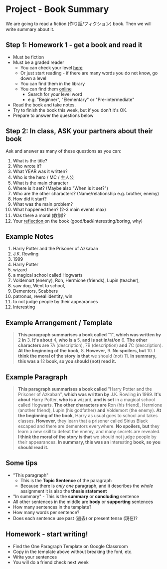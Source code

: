 # Project - Book Summary
We are going to read a fiction (作り話/フィクション) book. 
Then we will write summary about it. 

## Step 1: Homework 1 - get a book and read it
* Must be fiction
* Must be a graded reader 
    * You can check your level [here](http://www.macmillanreaders.com/level-test/) 
    * Or just start reading - if there are many words you do not know, go down a level
    * You can find them in the library
    * You can find them [online](https://elib.maruzen.co.jp/elib/html/BookList?11)
        * Search for your level word 
        * e.g. "Beginner", "Elementary" or "Pre-intermediate"
* Read the book and take notes. 
* Try to finish the book this week, but if you don't it's OK. 
* Prepare to answer the questions below

## Step 2: In class, ASK your partners about their book
Ask and answer as many of these questions as you can:

1. What is the title?                          
2. Who wrote it?                                
3. What YEAR was it written?       
4. Who is the hero / MC / 主人公          
5. What is the main character          
6. Where is it set? (Maybe also "When is it set?")
7. Who are the other characters? (Name/relationship e.g. brother, enemy)       
8. How did it start?                
9. What was the main problem?      
10. What happened then? (2-3 main events max)
11. Was there a moral (教訓)?             
12. Your [reflection ](https://alba-english.org/Style-WriteReadingAndListeningReflections.html)on the book (good/bad/interesting/boring, why)


## Example Notes
1. Harry Potter and the Prisoner of Azkaban
2. J.K. Rowling
3. 1999
4. Harry Potter
5. wizard
6. a magical school called Hogwarts
7. Voldemort (enemy), Ron, Hermione (friends), Lupin (teacher), 
8. saw dog, Went to school, 
9. Dementors, Scabbers
10. patronus, reveal identity, win
11. to not judge people by their appearances
12. Interesting 
    
## Example Arrangement / Template

> **This paragraph summarises a book called** "1", **which was written by** 2 **in** 3. **It's about** 4, **who is a** 5, **and is set in/at/on** 6.  **The other characters are** 7A (description), 7B (description) **and** 7C (description). **At the beginning of the book,** 8. **However,** 9. **No spoilers, but** 10. **I think the moral of the story is that** we should (not) 11. **In summary, this was a** 12 **book, so you should (not) read it.**

## Example Paragraph
> **This paragraph summarises a book called** "Harry Potter and the Prisoner of Azkaban", **which was written by** J.K. Rowling **in** 1999. **It's about** Harry Potter, **who is a** wizard, **and is set** in a magical school called Hogwarts.  **The other characters are** Ron (his friend), Hermione (another friend), Lupin (his godfather) **and** Voldemort (the enemy). **At the beginning of the book,** Harry as usual goes to school and takes classes. **However,** they learn that a prisoner called Sirius Black escaped and there are dementors everywhere. **No spoilers, but** they learn a new skill to defeat the enemy, and many secrets are revealed. **I think the moral of the story is that** we should not judge people by their appearances. **In summary, this was an** interesting **book, so you should read it.**

## Some tips
* "This paragraph"
    * This is the **Topic Sentence** of the paragraph
    * Because there is *only one* paragraph, and it describes the *whole* assignment it is also the **thesis statement**
* "In summary" - This is the **summary** or **concluding** sentence
* All other sentences in the middle are **body** or **supporting** sentences
* How many sentences in the template?
* How many words per sentence?
* Does each sentence use past (過去) or present tense (現在)? 

## Homework - start writing!
* Find the One Paragraph Template on Google Classroom
* Copy in the template above without breaking the font, etc. 
* Write your sentences 
* You will do a friend check next week





